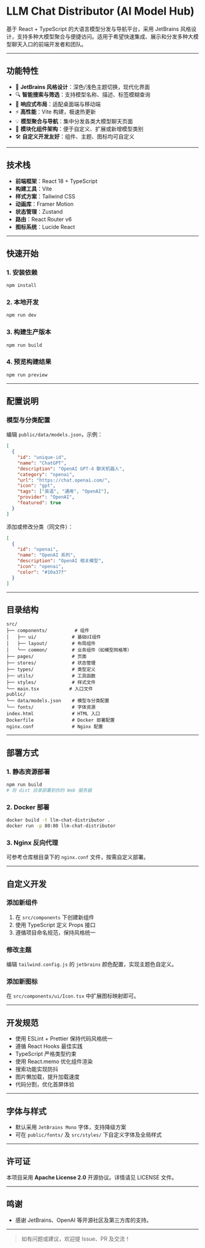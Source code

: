 # LLM Chat Distributor (AI Model Hub)

基于 React + TypeScript 的大语言模型分发与导航平台，采用 JetBrains 风格设计，支持多种大模型聚合与便捷访问。适用于希望快速集成、展示和分发多种大模型聊天入口的前端开发者和团队。

---

## 功能特性

- 🎨 **JetBrains 风格设计**：深色/浅色主题切换，现代化界面
- 🔍 **智能搜索与筛选**：支持模型名称、描述、标签模糊查询
- 📱 **响应式布局**：适配桌面端与移动端
- ⚡ **高性能**：Vite 构建，极速热更新
- 💡 **模型聚合与导航**：集中分发各类大模型聊天页面
- 🧩 **模块化组件架构**：便于自定义、扩展或新增模型类别
- 🛠️ **自定义开发友好**：组件、主题、图标均可自定义

---

## 技术栈

- **前端框架**：React 18 + TypeScript
- **构建工具**：Vite
- **样式方案**：Tailwind CSS
- **动画库**：Framer Motion
- **状态管理**：Zustand
- **路由**：React Router v6
- **图标系统**：Lucide React

---

## 快速开始

### 1. 安装依赖

```bash
npm install
```

### 2. 本地开发

```bash
npm run dev
```

### 3. 构建生产版本

```bash
npm run build
```

### 4. 预览构建结果

```bash
npm run preview
```

---

## 配置说明

### 模型与分类配置

编辑 `public/data/models.json`，示例：

```json
[
  {
    "id": "unique-id",
    "name": "ChatGPT",
    "description": "OpenAI GPT-4 聊天机器人",
    "category": "openai",
    "url": "https://chat.openai.com/",
    "icon": "gpt",
    "tags": ["英语", "通用", "OpenAI"],
    "provider": "OpenAI",
    "featured": true
  }
]
```

添加或修改分类（同文件）：

```json
[
  {
    "id": "openai",
    "name": "OpenAI 系列",
    "description": "OpenAI 相关模型",
    "icon": "openai",
    "color": "#10a37f"
  }
]
```

---

## 目录结构

```
src/
├── components/          # 组件
│   ├── ui/             # 基础UI组件
│   ├── layout/         # 布局组件
│   └── common/         # 业务组件（如模型网格等）
├── pages/              # 页面
├── stores/             # 状态管理
├── types/              # 类型定义
├── utils/              # 工具函数
├── styles/             # 样式文件
└── main.tsx           # 入口文件
public/
└── data/models.json    # 模型与分类配置
└── fonts/              # 字体资源
index.html              # HTML 入口
Dockerfile              # Docker 部署配置
nginx.conf              # Nginx 配置
```

---

## 部署方式

### 1. 静态资源部署

```bash
npm run build
# 将 dist 目录部署到你的 Web 服务器
```

### 2. Docker 部署

```bash
docker build -t llm-chat-distributor .
docker run -p 80:80 llm-chat-distributor
```

### 3. Nginx 反向代理

可参考仓库根目录下的 `nginx.conf` 文件，按需自定义部署。

---

## 自定义开发

### 添加新组件

1. 在 `src/components` 下创建新组件
2. 使用 TypeScript 定义 Props 接口
3. 遵循项目命名规范，保持风格统一

### 修改主题

编辑 `tailwind.config.js` 的 `jetbrains` 颜色配置，实现主题色自定义。

### 添加新图标

在 `src/components/ui/Icon.tsx` 中扩展图标映射即可。

---

## 开发规范

- 使用 ESLint + Prettier 保持代码风格统一
- 遵循 React Hooks 最佳实践
- TypeScript 严格类型约束
- 使用 React.memo 优化组件渲染
- 搜索功能实现防抖
- 图片懒加载，提升加载速度
- 代码分割，优化首屏体验

---

## 字体与样式

- 默认采用 `JetBrains Mono` 字体，支持降级方案
- 可在 `public/fonts/` 及 `src/styles/` 下自定义字体及全局样式

---

## 许可证

本项目采用 **Apache License 2.0** 开源协议。详情请见 LICENSE 文件。

---

## 鸣谢

- 感谢 JetBrains、OpenAI 等开源社区及第三方库的支持。

---

> 如有问题或建议，欢迎提 Issue、PR 及交流！
